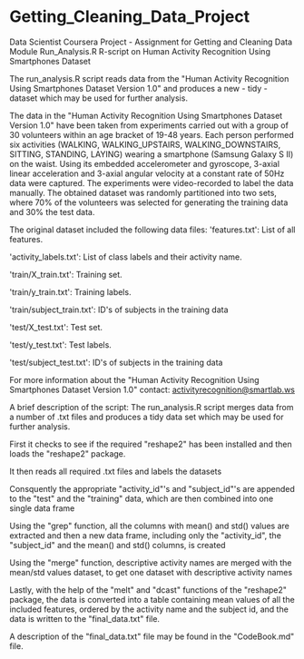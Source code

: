 # Getting_Cleaning_Data_Project
Data Scientist Coursera Project - Assignment for Getting and Cleaning Data Module
Run_Analysis.R R-script on Human Activity Recognition Using Smartphones Dataset


The run_analysis.R script reads data from the "Human Activity Recognition Using Smartphones Dataset Version 1.0" and produces a new - tidy - dataset which may be used for further analysis.

The data in the "Human Activity Recognition Using Smartphones Dataset Version 1.0" have been taken from experiments carried out with a group of 30 volunteers within an age bracket of 19-48 years. Each person performed six activities (WALKING, WALKING_UPSTAIRS, WALKING_DOWNSTAIRS, SITTING, STANDING, LAYING) wearing a smartphone (Samsung Galaxy S II) on the waist. Using its embedded accelerometer and gyroscope, 3-axial linear acceleration and 3-axial angular velocity at a constant rate of 50Hz data were captured. The experiments were video-recorded to label the data manually. The obtained dataset was randomly partitioned into two sets, where 70% of the volunteers was selected for generating the training data and 30% the test data.

The original dataset included the following data files:
'features.txt': List of all features.

'activity_labels.txt': List of class labels and their activity name.

'train/X_train.txt': Training set.

'train/y_train.txt': Training labels.

'train/subject_train.txt': ID's of subjects in the training data

'test/X_test.txt': Test set.

'test/y_test.txt': Test labels.

'test/subject_test.txt': ID's of subjects in the training data

For more information about the "Human Activity Recognition Using Smartphones Dataset Version 1.0" contact: activityrecognition@smartlab.ws

A brief description of the script:
The run_analysis.R script merges data from a number of .txt files and produces a tidy data set which may be used for further analysis.

First it checks to see if the required "reshape2" has been installed and then loads the "reshape2" package.

It then reads all required .txt files and labels the datasets

Consquently the appropriate "activity_id"'s and "subject_id"'s are appended to the "test" and the "training" data, which are then combined into one single data frame

Using the "grep" function, all the columns with mean() and std() values are extracted and then a new data frame, including only the "activity_id", the "subject_id" and the mean() and std() columns, is created

Using the "merge" function, descriptive activity names are merged with the mean/std values dataset, to get one dataset with descriptive activity names

Lastly, with the help of the "melt" and "dcast" functions of the "reshape2" package, the data is converted into a table containing mean values of all the included features, ordered by the activity name and the subject id, and the data is written to the "final_data.txt" file.

A description of the "final_data.txt" file may be found in the "CodeBook.md" file.
